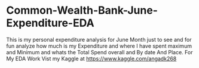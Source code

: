 # Common-Wealth-Bank-June-Expenditure-EDA
This is my personal expenditure analysis for June Month just to see and for fun analyze how much is my Expenditure and where I have spent maximum and Minimum and whats the Total Spend overall and By date And Place.
For My EDA Work Vist my Kaggle at https://www.kaggle.com/angadk268
